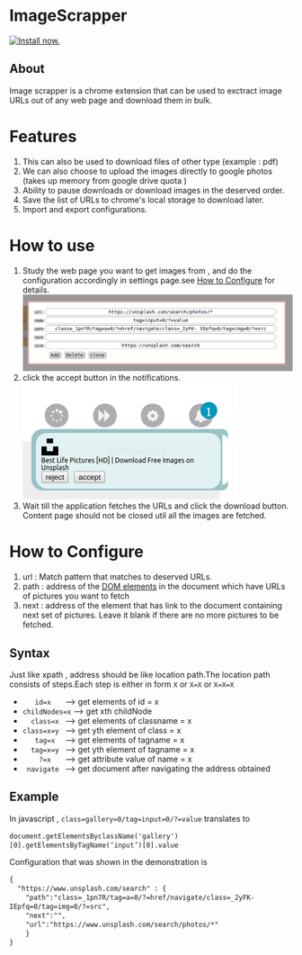 # ImageScrapper

[![Install now.](https://developer.chrome.com/webstore/images/ChromeWebStore_BadgeWBorder_v2_206x58.png)
](https://chrome.google.com/webstore/detail/imagescrapper/iobhdbbomjpihclcfdcedekcigollffc)


## About

Image scrapper is a chrome extension that can be used to exctract image URLs out of any web page and download them in bulk.


# Features

1. This can also be used to download files of other type (example : pdf)
2. We can also choose to upload the images directly to google photos (takes up memory from google drive quota )
3. Ability to pause downloads or download images in the deserved order.
4. Save the list of URLs to chrome's local storage to download later.
5. Import and export configurations.

# How to use

1. Study the web page you want to get images from , and do the configuration accordingly in settings page.see [How to Configure](/README.md#how-to-configure) for details.
![demo_1](/tiles/demo_1.png)
2. click the accept button in the notifications.<br>
![demo_2](/tiles/demo_2.png)
3. Wait till the application fetches the URLs and click the download button. Content page should not be closed util all the images are fetched.

# How to Configure

1. url : Match pattern that matches to deserved URLs.
2. path : address of the [DOM elements](https://developer.mozilla.org/en-US/docs/Web/API/Element) in the document which have URLs of pictures you want to fetch
3. next : address of the element that has link to the document containing next set of pictures. Leave it blank if there are no more pictures to be fetched.

## Syntax

Just like xpath , address should be like location path.The location path consists of steps.Each step is either in form `X` or `X=X` or `X=X=X`

* `    id=x    ` --> get elements of id = x
* `childNodes=x` --> get xth childNode
* `   class=x  ` --> get elements of classname = x
* ` class=x=y  ` --> get yth element of class = x 
* `    tag=x   ` --> get elements of tagname = x
* `   tag=x=y  ` --> get yth element of tagname = x
* `     ?=x    ` --> get attribute value of name = x
* `  navigate  ` --> get document after navigating the address obtained

## Example

In javascript , `class=gallery=0/tag=input=0/?=value` translates to 

```
document.getElementsByclassName('gallery')[0].getElementsByTagName(‘input’)[0].value
```

Configuration that was shown in the demonstration is 
```
{
  "https://www.unsplash.com/search" : {
    "path":"class=_1pn7R/tag=a=0/?=href/navigate/class=_2yFK- IEpfq=0/tag=img=0/?=src",
    "next":"",
    "url":"https://www.unsplash.com/search/photos/*"
    }
}
```


